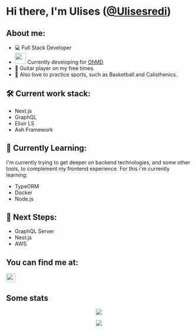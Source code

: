 # Hi there, I'm Ulises ([@Ulisesredi](https://www.linkedin.com/in/ulises-redi-377a52206/))

## About me:
- 💻 Full Stack Developer
- <img src="https://media.giphy.com/media/WUlplcMpOCEmTGBtBW/giphy.gif" width="30"> Currently developing for [OhMD](https://www.ohmd.com/)
- 🎸 Guitar player on my free times.
- 🤸 Also love to practice sports, such as Basketball and Calisthenics.

## 🛠 Current work stack:
- Next.js
- GraphQL
- Elixir LS
- Ash Framework

## 🌱 Currently Learning:
I'm currently trying to get deeper on backend technologies, and some other tools, to complement my frontend experience. For this i'm currently learning:
- TypeORM
- Docker
- Node.js

## 🏃 Next Steps:
- GraphQL Server
- Nest.js
- AWS

## You can find me at:

<p>
    <a href="https://www.linkedin.com/in/ulises-redi/"><img
            src="https://img.shields.io/badge/linkedin-%230077B5.svg?&style=for-the-badge&logo=linkedin&logoColor=white"
            height=25></a> 
</p>


## Some stats

 <p align="center" > <img src="https://github-readme-stats.vercel.app/api?username=Ulisesredi&show_icons=true&theme=tokyonight" /> </p>

  <p align="center" >  <img  src="https://github-readme-stats.vercel.app/api/top-langs/?username=Ulisesredi&layout=compact&theme=tokyonight" /></p>

